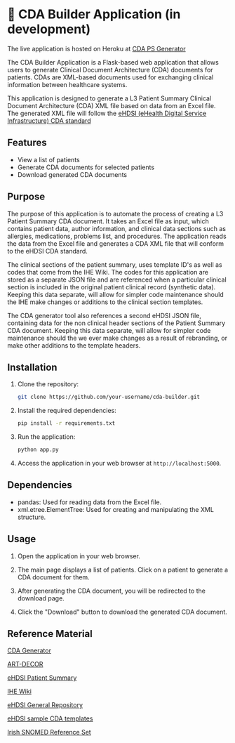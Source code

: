 # 🚧 CDA Builder Application (in development)

The live application is hosted on Heroku at [CDA PS Generator](https://ddeveloper72-cda-builder-6e7de819f3a3.herokuapp.com/)

The CDA Builder Application is a Flask-based web application that allows users to generate Clinical Document Architecture (CDA) documents for patients. CDAs are XML-based documents used for exchanging clinical information between healthcare systems.


This application is designed to generate a L3 Patient Summary Clinical Document Architecture (CDA) XML file based on data from an Excel file. The generated XML file will follow the <a href="https://art-decor.ehdsi.eu/art-decor/decor-templates--epsos-?section=templates&id=1.3.6.1.4.1.12559.11.10.1.3.1.1.3&effectiveDate=2024-04-19T10:03:32&language=en-US" target="_blank">eHDSI (eHealth Digital Service Infrastructure) CDA standard</a> 

## Features

- View a list of patients
- Generate CDA documents for selected patients
- Download generated CDA documents


## Purpose

The purpose of this application is to automate the process of creating a L3 Patient Summary CDA document. It takes an Excel file as input, which contains patient data, author information, and clinical data sections such as allergies, medications, problems list, and procedures. The application reads the data from the Excel file and generates a CDA XML file that will conform to the eHDSI CDA standard.

The clinical sections of the patient summary, uses template ID's as well as codes that come from the IHE Wiki.  The codes for this application are stored as a separate JSON file and are referenced when a particular clinical section is included in the original patient clinical record (synthetic data).  Keeping this data separate, will allow for simpler code maintenance should the IHE make changes or additions to the clinical section templates.

The CDA generator tool also references a second eHDSI JSON file, containing data for the non clinical header sections of the Patient Summary CDA document.  Keeping this data separate, will allow for simpler code maintenance should the we ever make changes as a result of rebranding, or make other additions to the template headers.

## Installation

1. Clone the repository:

    ```bash
    git clone https://github.com/your-username/cda-builder.git
    ```

2. Install the required dependencies:

    ```bash
    pip install -r requirements.txt
    ```

3. Run the application:

    ```bash
    python app.py
    ```

4. Access the application in your web browser at `http://localhost:5000`.

## Dependencies

- pandas: Used for reading data from the Excel file.
- xml.etree.ElementTree: Used for creating and manipulating the XML structure.

## Usage

1. Open the application in your web browser.

2. The main page displays a list of patients. Click on a patient to generate a CDA document for them.

3. After generating the CDA document, you will be redirected to the download page.

4. Click the "Download" button to download the generated CDA document.


## Reference Material 

<a href="https://gazelle.ihe.net/gazelle-documentation/CDA-Generator/user.html" target="_blank">CDA Generator</a>

<a href="https://art-decor.ehdsi.eu/" target="_blank">ART-DECOR</a>

<a href="https://art-decor.ehdsi.eu/art-decor/decor-templates--epsos-?section=templates&id=1.3.6.1.4.1.12559.11.10.1.3.1.1.3&effectiveDate=2024-04-19T10:03:32&language=en-US" target="_blank">eHDSI Patient Summary</a>

<a href="https://wiki.ihe.net/index.php/Main_Page" target="_blank">IHE Wiki</a>

<a href="https://code.europa.eu/ehdsi/ehdsi-general-repository" target="_blank">eHDSI General Repository</a>

<a href="https://code.europa.eu/ehdsi/ehdsi-general-repository/-/tree/e521266708aac6e47a1e78f243c178bc0eb7d3b2/cda%20documents" target="_blank">eHDSI sample CDA templates</a>

<a href="https://www.ehealthireland.ie/technology-and-transformation-functions/standards-and-shared-care-records-sscr/standards-and-terminologies/snomed-ct/" target="_blank">Irish SNOMED Reference Set</a>